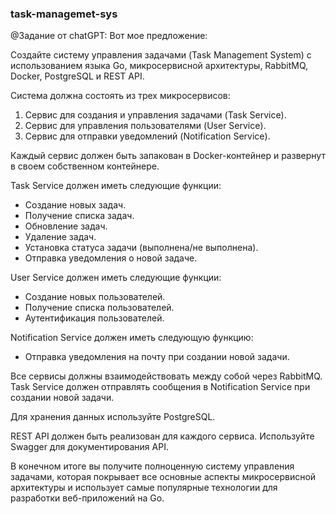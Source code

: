 ### task-managemet-sys
@Задание от chatGPT:
Вот мое предложение:

Создайте систему управления задачами (Task Management System) с использованием языка Go, микросервисной архитектуры, RabbitMQ, Docker, PostgreSQL и REST API.

Система должна состоять из трех микросервисов:
1. Сервис для создания и управления задачами (Task Service).
2. Сервис для управления пользователями (User Service).
3. Сервис для отправки уведомлений (Notification Service).

Каждый сервис должен быть запакован в Docker-контейнер и развернут в своем собственном контейнере.

Task Service должен иметь следующие функции:
- Создание новых задач.
- Получение списка задач.
- Обновление задач.
- Удаление задач.
- Установка статуса задачи (выполнена/не выполнена).
- Отправка уведомления о новой задаче.

User Service должен иметь следующие функции:
- Создание новых пользователей.
- Получение списка пользователей.
- Аутентификация пользователей.

Notification Service должен иметь следующую функцию:
- Отправка уведомления на почту при создании новой задачи.

Все сервисы должны взаимодействовать между собой через RabbitMQ. Task Service должен отправлять сообщения в Notification Service при создании новой задачи.

Для хранения данных используйте PostgreSQL.

REST API должен быть реализован для каждого сервиса. Используйте Swagger для документирования API.

В конечном итоге вы получите полноценную систему управления задачами, которая покрывает все основные аспекты микросервисной архитектуры и использует самые популярные технологии для разработки веб-приложений на Go.

